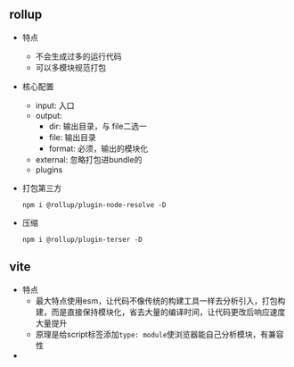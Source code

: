 ## rollup

- 特点

  - 不会生成过多的运行代码
  - 可以多模块规范打包

- 核心配置

  - input: 入口
  - output: 
    - dir: 输出目录，与 file二选一
    - file: 输出目录
    - format: 必须，输出的模块化
  - external: 忽略打包进bundle的
  - plugins

- 打包第三方

  ```
  npm i @rollup/plugin-node-resolve -D 
  ```

- 压缩

  ```
  npm i @rollup/plugin-terser -D  
  ```

## vite

- 特点
  - 最大特点使用esm，让代码不像传统的构建工具一样去分析引入，打包构建，而是直接保持模块化，省去大量的编译时间，让代码更改后响应速度大量提升
  - 原理是给script标签添加`type: module`使浏览器能自己分析模块，有兼容性
- 